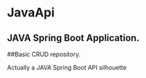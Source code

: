 # JavaApi


## JAVA Spring Boot Application.
##Basic CRUD repository.


   Actually a JAVA Spring Boot API silhouette
